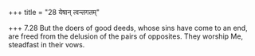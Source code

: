 +++
title = "28 येषान् त्वन्तगतम्"

+++
7.28 But the doers of good deeds, whose sins have come to an end, are
freed from the delusion of the pairs of opposites. They worship Me,
steadfast in their vows.
